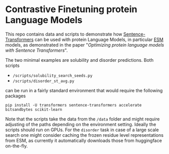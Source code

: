 # Contrastive Finetuning protein Language Models

This repo contains data and scripts to demonstrate how [Sentence-Transformers](https://github.com/UKPLab/sentence-transformers) can be used with protein Language Models, in particular [ESM](https://github.com/facebookresearch/esm/tree/main) models, as demonstrated in the paper "<i>Optimizing protein language models with Sentence Transformers</i>".

The two minimal examples are solubility and disorder predictions. Both scripts
* ```/scripts/solubility_search_seeds.py``` 
* ```/scripts/disorder_st_avg.py```

can be run in a fairly standard environment that would require the following packages
```
pip install -U transformers sentence-transformers accelerate bitsandbytes scikit-learn
```

Note that the scripts take the data from the ```/data``` folder and might require adjusting of the paths depending on the environment setting. 
Ideally the scripts should run on GPUs. For the ```disorder``` task in case of a large scale search one might consider caching the frozen residue level representations from ESM, 
as currently it automatically downloads those from huggingface on-the-fly.

